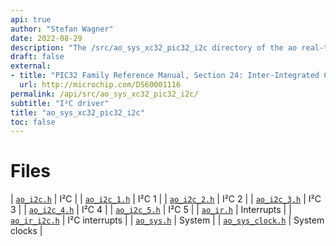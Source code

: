 ```yaml
---
api: true
author: "Stefan Wagner"
date: 2022-08-29
description: "The /src/ao_sys_xc32_pic32_i2c directory of the ao real-time operating system."
draft: false
external:
- title: "PIC32 Family Reference Manual, Section 24: Inter-Integrated Circuit (I²C)"
  url: http://microchip.com/DS60001116
permalink: /api/src/ao_sys_xc32_pic32_i2c/ 
subtitle: "I²C driver"
title: "ao_sys_xc32_pic32_i2c"
toc: false
---
```


# Files

| [`ao_i2c.h`](ao_i2c.h.md) | I²C |
| [`ao_i2c_1.h`](ao_i2c_1.h.md) | I²C 1 |
| [`ao_i2c_2.h`](ao_i2c_2.h.md) | I²C 2 |
| [`ao_i2c_3.h`](ao_i2c_3.h.md) | I²C 3 |
| [`ao_i2c_4.h`](ao_i2c_4.h.md) | I²C 4 |
| [`ao_i2c_5.h`](ao_i2c_5.h.md) | I²C 5 |
| [`ao_ir.h`](ao_ir.h.md) | Interrupts |
| [`ao_ir_i2c.h`](ao_ir_i2c.h.md) | I²C interrupts |
| [`ao_sys.h`](ao_sys.h.md) | System |
| [`ao_sys_clock.h`](ao_sys_clock.h.md) | System clocks |
